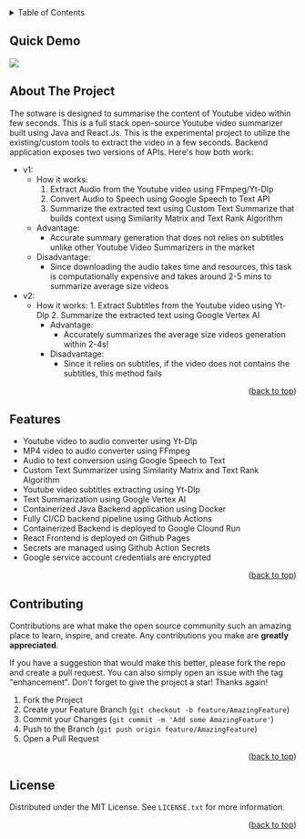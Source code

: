 

<!-- TABLE OF CONTENTS -->
<details>
  <summary>Table of Contents</summary>
  <ol>
    <li><a href="#quick-demo">Quick Demo</a></li>
    <li><a href="#about-the-project">About The Project</a></li>
    <li><a href="#installation">Features</a></li>
    <li><a href="#contributing">Contributing</a></li>
    <li><a href="#license">License</a></li>
  </ol>
</details>

## Quick Demo
<img src="https://github.com/Maleehak/BriefMe/blob/main/frontend/briefme/public/Screen%20Recording%202024-04-19%20at%208.07.21%20PM%20(1).gif">

<!-- ABOUT THE PROJECT -->
## About The Project
The sotware is designed to summarise the content of Youtube video within few seconds. This is a full stack open-source Youtube video summarizer built using Java and React.Js. 
This is the experimental project to utilize the existing/custom tools to extract the video in a few seconds. Backend application exposes two versions of APIs. Here's how both work:
* v1: 
    * How it works:
        1. Extract Audio from the Youtube video using FFmpeg/Yt-Dlp
        2. Convert Audio to Speech using Google Speech to Text API
        3. Summarize the extracted text using Custom Text Summarize that builds context using Similarity Matrix and Text Rank Algorithm
    * Advantage:
        - Accurate summary generation that does not relies on subtitles unlike other Youtube Video Summarizers in the market
    * Disadvantage:
        - Since downloading the audio takes time and resources, this task is computationally expensive and takes around 2-5 mins to summarize average size videos
* v2:
  * How it works:
        1. Extract Subtitles from the Youtube video using Yt-Dlp
        2. Summarize the extracted text using Google Vertex AI
    * Advantage:
        - Accurately summarizes the average size videos generation within 2-4s!
    * Disadvantage:
        - Since it relies on subtitles, if the video does not contains the subtitles, this method fails
     
<p align="right">(<a href="#readme-top">back to top</a>)</p>


## Features
* Youtube video to audio converter using Yt-Dlp
* MP4 video to audio converter using FFmpeg
* Audio to text conversion using Google Speech to Text
* Custom Text Summarizer using Similarity Matrix and Text Rank Algorithm
* Youtube video subtitles extracting using Yt-Dlp
* Text Summarization using Google Vertex AI
* Containerized Java Backend application using Docker
* Fully CI/CD backend pipeline using Github Actions
* Containerized Backend is deployed to Google Clound Run
* React Frontend is deployed on Github Pages
* Secrets are managed using Github Action Secrets
* Google service account credentials are encrypted 

<p align="right">(<a href="#readme-top">back to top</a>)</p>


<!-- CONTRIBUTING -->
## Contributing

Contributions are what make the open source community such an amazing place to learn, inspire, and create. Any contributions you make are **greatly appreciated**.

If you have a suggestion that would make this better, please fork the repo and create a pull request. You can also simply open an issue with the tag "enhancement".
Don't forget to give the project a star! Thanks again!

1. Fork the Project
2. Create your Feature Branch (`git checkout -b feature/AmazingFeature`)
3. Commit your Changes (`git commit -m 'Add some AmazingFeature'`)
4. Push to the Branch (`git push origin feature/AmazingFeature`)
5. Open a Pull Request

<p align="right">(<a href="#readme-top">back to top</a>)</p>


<!-- LICENSE -->
## License

Distributed under the MIT License. See `LICENSE.txt` for more information.

<p align="right">(<a href="#readme-top">back to top</a>)</p>

